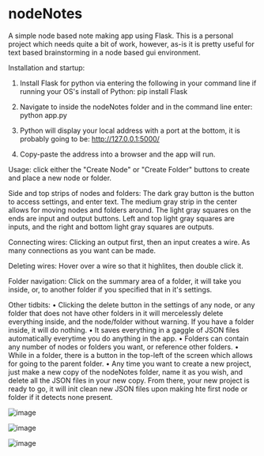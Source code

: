 # nodeNotes

A simple node based note making app using Flask. This is a personal project which needs quite a bit of work, however, as-is it is pretty useful for text based brainstorming in a node based gui environment.

Installation and startup:
1) Install Flask for python via entering the following in your command line if running your OS's install of Python: pip install Flask

2) Navigate to inside the nodeNotes folder and in the command line enter: python app.py

3) Python will display your local address with a port at the bottom, it is probably going to be: http://127.0.0.1:5000/

4) Copy-paste the address into a browser and the app will run.

Usage: 
click either the "Create Node" or "Create Folder" buttons to create and place a new node or folder.

Side and top strips of nodes and folders: 
The dark gray button is the button to access settings, and enter text. The medium gray strip in the center allows for moving nodes and folders around. The light gray squares on the ends are input and output buttons. Left and top light gray squares are inputs, and the right and bottom light gray squares are outputs.

Connecting wires: 
Clicking an output first, then an input creates a wire. As many connections as you want can be made.

Deleting wires: 
Hover over a wire so that it highlites, then double click it.

Folder navigation: 
Click on the summary area of a folder, it will take you inside, or, to another folder if you specified that in it's settings.

Other tidbits: 
• Clicking the delete button in the settings of any node, or any folder that does not have other folders in it will mercelessly delete everything inside, and the node/folder without warning. If you have a folder inside, it will do nothing.
• It saves everything in a gaggle of JSON files automatically everytime you do anything in the app. 
• Folders can contain any number of nodes or folders you want, or reference other folders. 
• While in a folder, there is a button in the top-left of the screen which allows for going to the parent folder. 
• Any time you want to create a new project, just make a new copy of the nodeNotes folder, name it as you wish, and delete all the JSON files in your new copy. From there, your new project is ready to go, it will init clean new JSON files upon making hte first node or folder if it detects none present.

![image](https://user-images.githubusercontent.com/91503026/135016531-62a3995d-eda7-4650-b235-9e42feaec975.png)

![image](https://user-images.githubusercontent.com/91503026/135016548-15a855d0-6e6a-4c83-b66b-c2436fa37a15.png)

![image](https://user-images.githubusercontent.com/91503026/135016564-19c1261e-2394-43db-b0a8-8ae73c2ffbdf.png)


